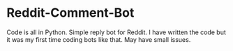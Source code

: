 # Reddit-Comment-Bot
Code is all in Python. Simple reply bot for Reddit.
I have written the code but it was my first time coding bots like that. May have small issues.
